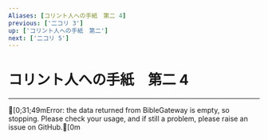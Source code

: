 ```yaml
---
Aliases: [コリント人への手紙　第二 4]
previous: ['二コリ 3']
up: ['コリント人への手紙　第二']
next: ['二コリ 5']
---
```

# コリント人への手紙　第二 4

***
[0;31;49mError: the data returned from BibleGateway is empty, so stopping. Please check your usage, and if still a problem, please raise an issue on GitHub.[0m
